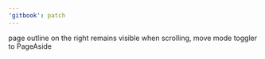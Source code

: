 ```yaml
---
'gitbook': patch
---
```


page outline on the right remains visible when scrolling, move mode toggler to PageAside
